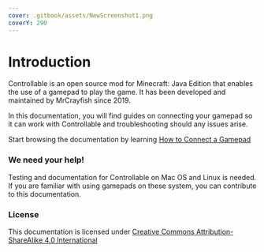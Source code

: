 ```yaml
---
cover: .gitbook/assets/NewScreenshot1.png
coverY: 290
---
```


# Introduction

Controllable is an open source mod for Minecraft: Java Edition that enables the use of a gamepad to play the game. It has been developed and maintained by MrCrayfish since 2019.

In this documentation, you will find guides on connecting your gamepad so it can work with Controllable and troubleshooting should any issues arise.

Start browsing the documentation by learning [How to Connect a Gamepad](guides/how-to-connect-a-gamepad/)

### We need your help!

Testing and documentation for Controllable on Mac OS and Linux is needed. If you are familiar with using gamepads on these system, you can contribute to this documentation.

### License

This documentation is licensed under [Creative Commons Attribution-ShareAlike 4.0 International](https://creativecommons.org/licenses/by-sa/4.0/)
